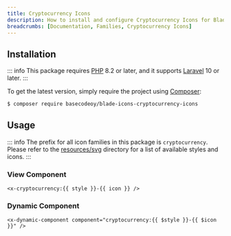```yaml
---
title: Cryptocurrency Icons
description: How to install and configure Cryptocurrency Icons for Blade Icons.
breadcrumbs: [Documentation, Families, Cryptocurrency Icons]
---
```


## Installation

::: info
This package requires [PHP](https://www.php.net/) 8.2 or later, and it supports [Laravel](https://laravel.com/) 10 or later.
:::

To get the latest version, simply require the project using [Composer](https://getcomposer.org/):

```bash
$ composer require basecodeoy/blade-icons-cryptocurrency-icons
```

## Usage

::: info
The prefix for all icon families in this package is `cryptocurrency`. Please refer to the [resources/svg](https://github.com/basecodeoy/blade-icons-cryptocurrency-icons/tree/main/resources/svg) directory for a list of available styles and icons.
:::

### View Component

```blade
<x-cryptocurrency:{{ style }}-{{ icon }} />
```

### Dynamic Component

```blade
<x-dynamic-component component="cryptocurrency:{{ $style }}-{{ $icon }}" />
```
